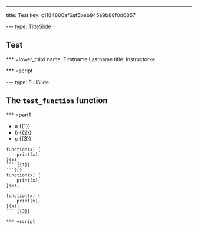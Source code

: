 ---
title: Test
key: c1184800af6af5beb845a9b88f0d6857


--- type: TitleSlide
## Test


*** =lower_third
name: Firstname Lastname
title: Instructorke

*** =script



--- type: FullSlide
## The `test_function` function

*** =part1
- a {{1}}
- b {{2}}
- c {{3}}

```{r}
function(x) {
    print(x);
}(x);
``` {{1}}
```{r}
function(x) {
    print(x);
}(x);
```
```{r}
function(x) {
    print(x);
}(x);
``` {{3}}

*** =script


